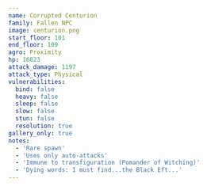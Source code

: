 ```yaml
---
name: Corrupted Centurion
family: Fallen NPC
image: centurion.png
start_floor: 101
end_floor: 109
agro: Proximity
hp: 16823
attack_damage: 1197
attack_type: Physical
vulnerabilities:
  bind: false
  heavy: false
  sleep: false
  slow: false
  stun: false
  resolution: true
gallery_only: true
notes:
  - 'Rare spawn'
  - 'Uses only auto-attacks'
  - 'Immune to transfiguration (Pomander of Witching)'
  - 'Dying words: I must find...the Black Eft...'
---
```

